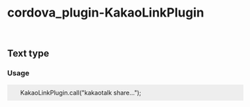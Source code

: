 <h1>cordova_plugin-KakaoLinkPlugin</h1>
<br/>
<h2>Text type</h2>
<h3>Usage</h3>
        <div style="width:100%; height:auto; background-color: #eeeeee; padding: 10px; padding-left: 30px;">
            KakaoLinkPlugin.call("kakaotalk share...");
        </div>

        

        
